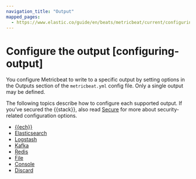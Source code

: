 ```yaml
---
navigation_title: "Output"
mapped_pages:
  - https://www.elastic.co/guide/en/beats/metricbeat/current/configuring-output.html
---
```


# Configure the output [configuring-output]


You configure Metricbeat to write to a specific output by setting options in the Outputs section of the `metricbeat.yml` config file. Only a single output may be defined.

The following topics describe how to configure each supported output. If you’ve secured the {{stack}}, also read [Secure](/reference/metricbeat/securing-metricbeat.md) for more about security-related configuration options.

* [{{ech}}](/reference/metricbeat/configure-cloud-id.md)
* [Elasticsearch](/reference/metricbeat/elasticsearch-output.md)
* [Logstash](/reference/metricbeat/logstash-output.md)
* [Kafka](/reference/metricbeat/kafka-output.md)
* [Redis](/reference/metricbeat/redis-output.md)
* [File](/reference/metricbeat/file-output.md)
* [Console](/reference/metricbeat/console-output.md)
* [Discard](/reference/metricbeat/discard-output.md)










